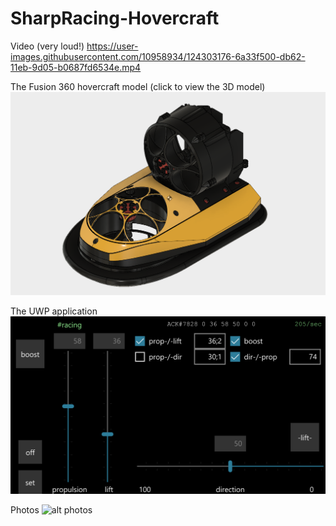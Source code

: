 # SharpRacing-Hovercraft

Video (very loud!)
https://user-images.githubusercontent.com/10958934/124303176-6a33f500-db62-11eb-9d05-b0687fd6534e.mp4

The Fusion 360 hovercraft model (click to view the 3D model)
[![alt hovercraft model](https://raw.githubusercontent.com/cmanoliu/SharpRacing-Hovercraft/master/hovercraft_fusion360.png)](http://a360.co/2DDNwru)

The UWP application 
![alt windows phone app](https://raw.githubusercontent.com/cmanoliu/SharpRacing-Hovercraft/master/windows_phone_app.png)

Photos
![alt photos](https://raw.githubusercontent.com/cmanoliu/SharpRacing-Hovercraft/master/sharpracing%20hovercraft.PNG)
